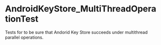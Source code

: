 # AndroidKeyStore_MultiThreadOperationTest
Tests for to be sure that Andorid Key Store succeeds under multithread parallel operations.
